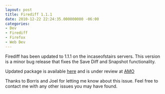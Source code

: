 ```yaml
---
layout: post
title: Firediff 1.1.1
date: 2010-12-22 22:24:35.000000000 -06:00
categories:
- Dev
- Firediff
- Firefox
- Web Dev
---
```


Firediff has been updated to 1.1.1 on the incaseofstairs servers. This version is a minor bug release that fixes the Save Diff and Snapshot functionality.

Updated package is available [here](http://www.incaseofstairs.com/download/firediff/firediff1.1.1.xpi) and is under review at [AMO](https://addons.mozilla.org/en-US/firefox/addon/13179/)

Thanks to Borris and Joel for letting me know about this issue. Feel free to contact me with any other issues you may have found.

